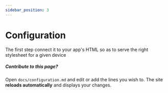```yaml
---
sidebar_position: 3
---
```


# Configuration 

The first step connect it to your app's HTML so as to serve the right stylesheet for a given device



##### Contribute to this page?
Open `docs/configuration.md` and edit or add the lines you wish to. The site **reloads automatically** and displays your changes.